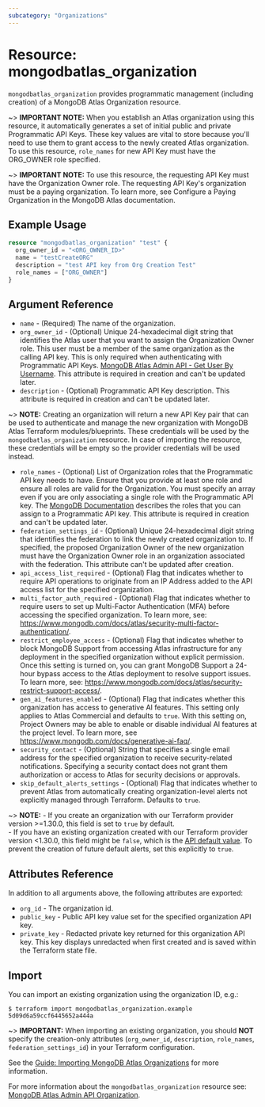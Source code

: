 ```yaml
---
subcategory: "Organizations"
---
```


# Resource: mongodbatlas_organization

`mongodbatlas_organization` provides programmatic management (including creation) of a MongoDB Atlas Organization resource.

~> **IMPORTANT NOTE:**  When you establish an Atlas organization using this resource, it automatically generates a set of initial public and private Programmatic API Keys. These key values are vital to store because you'll need to use them to grant access to the newly created Atlas organization. To use this resource, `role_names` for new API Key must have the ORG_OWNER role specified.

~> **IMPORTANT NOTE:** To use this resource, the requesting API Key must have the Organization Owner role. The requesting API Key's organization must be a paying organization. To learn more, see Configure a Paying Organization in the MongoDB Atlas documentation.

## Example Usage

```terraform
resource "mongodbatlas_organization" "test" {
  org_owner_id = "<ORG_OWNER_ID>"
  name = "testCreateORG"
  description = "test API key from Org Creation Test"
  role_names = ["ORG_OWNER"]
}
```

## Argument Reference

* `name` - (Required) The name of the organization.
* `org_owner_id` - (Optional) Unique 24-hexadecimal digit string that identifies the Atlas user that you want to assign the Organization Owner role. This user must be a member of the same organization as the calling API key.  This is only required when authenticating with Programmatic API Keys. [MongoDB Atlas Admin API - Get User By Username](https://www.mongodb.com/docs/atlas/reference/api-resources-spec/#tag/MongoDB-Cloud-Users/operation/getUserByUsername). This attribute is required in creation and can't be updated later.
* `description` - (Optional) Programmatic API Key description. This attribute is required in creation and can't be updated later.

~> **NOTE:** Creating an organization will return a new API Key pair that can be used to authenticate and manage the new organization  with MongoDB Atlas Terraform modules/blueprints.  These credentials will be used by the `mongodbatlas_organization` resource. In case of importing the resource, these credentials will be empty so the provider credentials will be used instead.

* `role_names` - (Optional) List of Organization roles that the Programmatic API key needs to have. Ensure that you provide at least one role and ensure all roles are valid for the Organization.  You must specify an array even if you are only associating a single role with the Programmatic API key. The [MongoDB Documentation](https://www.mongodb.com/docs/atlas/reference/user-roles/#organization-roles) describes the roles that you can assign to a Programmatic API key. This attribute is required in creation and can't be updated later.
* `federation_settings_id` - (Optional) Unique 24-hexadecimal digit string that identifies the federation to link the newly created organization to. If specified, the proposed Organization Owner of the new organization must have the Organization Owner role in an organization associated with the federation. This attribute can't be updated after creation.
* `api_access_list_required` - (Optional) Flag that indicates whether to require API operations to originate from an IP Address added to the API access list for the specified organization.
* `multi_factor_auth_required` - (Optional) Flag that indicates whether to require users to set up Multi-Factor Authentication (MFA) before accessing the specified organization. To learn more, see: https://www.mongodb.com/docs/atlas/security-multi-factor-authentication/.
* `restrict_employee_access` - (Optional) Flag that indicates whether to block MongoDB Support from accessing Atlas infrastructure for any deployment in the specified organization without explicit permission. Once this setting is turned on, you can grant MongoDB Support a 24-hour bypass access to the Atlas deployment to resolve support issues. To learn more, see: https://www.mongodb.com/docs/atlas/security-restrict-support-access/.
* `gen_ai_features_enabled` - (Optional) Flag that indicates whether this organization has access to generative AI features. This setting only applies to Atlas Commercial and defaults to `true`. With this setting on, Project Owners may be able to enable or disable individual AI features at the project level. To learn more, see https://www.mongodb.com/docs/generative-ai-faq/.
* `security_contact` - (Optional) String that specifies a single email address for the specified organization to receive security-related notifications. Specifying a security contact does not grant them authorization or access to Atlas for security decisions or approvals.
* `skip_default_alerts_settings` - (Optional) Flag that indicates whether to prevent Atlas from automatically creating organization-level alerts not explicitly managed through Terraform. Defaults to `true`. 

~> **NOTE:** - If you create an organization with our Terraform provider version >=1.30.0, this field is set to `true` by default.<br> - If you have an existing organization created with our Terraform provider version <1.30.0, this field might be `false`, which is the [API default value](https://www.mongodb.com/docs/api/doc/atlas-admin-api-v2/operation/operation-createorganization). To prevent the creation of future default alerts, set this explicitly to `true`.

## Attributes Reference

In addition to all arguments above, the following attributes are exported:

* `org_id` - The organization id.
* `public_key` - Public API key value set for the specified organization API key.
* `private_key` - Redacted private key returned for this organization API key. This key displays unredacted when first created and is saved within the Terraform state file.

## Import

You can import an existing organization using the organization ID, e.g.:

```
$ terraform import mongodbatlas_organization.example 5d09d6a59ccf6445652a444a
```

~> **IMPORTANT:** When importing an existing organization, you should **NOT** specify the creation-only attributes (`org_owner_id`, `description`, `role_names`, `federation_settings_id`) in your Terraform configuration.

See the [Guide: Importing MongoDB Atlas Organizations](../guides/importing-organization) for more information.

For more information about the `mongodbatlas_organization` resource see: [MongoDB Atlas Admin API Organization](https://www.mongodb.com/docs/api/doc/atlas-admin-api-v2/group/endpoint-organizations).
